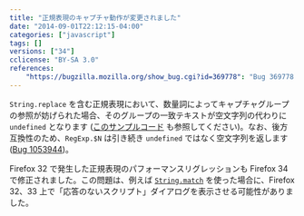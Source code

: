 ```yaml
---
title: "正規表現のキャプチャ動作が変更されました"
date: "2014-09-01T22:12:15-04:00"
categories: ["javascript"]
tags: []
versions: ["34"]
cclicense: "BY-SA 3.0"
references:
    "https://bugzilla.mozilla.org/show_bug.cgi?id=369778": "Bug 369778 – Javascript regular expression captures broken with alternation in some cases."
---
```

`String.replace` を含む正規表現において、数量詞によってキャプチャグループの参照が妨げられた場合、そのグループの一致テキストが空文字列の代わりに `undefined` となります ([このサンプルコード](https://developer.mozilla.org/ja/docs/Web/JavaScript/Reference/Global_Objects/RegExp#Gecko-specific_notes) も参照してください)。なお、後方互換性のため、`RegExp.$N` は引き続き `undefined` ではなく空文字列を返します ([Bug 1053944](https://bugzilla.mozilla.org/show_bug.cgi?id=1053944))。

Firefox 32 で発生した正規表現のパフォーマンスリグレッションも Firefox 34 で修正されました。この問題は、例えば [`String.match`](https://developer.mozilla.org/ja/docs/Web/JavaScript/Reference/Global_Objects/String/match) を使った場合に、Firefox 32、33 上で「応答のないスクリプト」ダイアログを表示させる可能性がありました。
